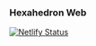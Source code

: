 ### Hexahedron Web

[![Netlify Status](https://api.netlify.com/api/v1/badges/c1840a08-3228-4212-b078-c0fae321d556/deploy-status)](https://app.netlify.com/sites/hexahedron/deploys)

